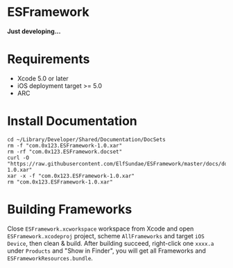ESFramework
===========

**Just developing...**


Requirements
============
* Xcode 5.0 or later
* iOS deployment target >= 5.0
* ARC

Install Documentation
=====================
	cd ~/Library/Developer/Shared/Documentation/DocSets
	rm -f "com.0x123.ESFramework-1.0.xar"
	rm -rf "com.0x123.ESFramework.docset"
	curl -O "https://raw.githubusercontent.com/ElfSundae/ESFramework/master/docs/docset/publish/com.0x123.ESFramework-1.0.xar"
	xar -x -f "com.0x123.ESFramework-1.0.xar"
	rm "com.0x123.ESFramework-1.0.xar"
	
	
Building Frameworks
=====================	
Close `ESFramework.xcworkspace` workspace from Xcode and open `ESFramework.xcodeproj` project, scheme `AllFrameworks` and target `iOS Device`, then clean & build.
After building succeed, right-click one `xxxx.a` under `Products` and "Show in Finder", you will get all Frameworks and `ESFrameworkResources.bundle`.

